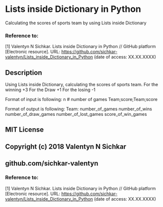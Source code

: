 # Lists inside Dictionary in Python
Calculating the scores of sports team by using Lists inside Dictionary

### Reference to:
[1] Valentyn N Sichkar. Lists inside Dictionary in Python // GitHub platform [Electronic resource]. URL: https://github.com/sichkar-valentyn/Lists_inside_Dictionary_in_Python (date of access: XX.XX.XXXX)

## Description
Using Lists inside Dictionary, calculating the scores of sports team.
For the winning +3
For the Draw +1
For the losing -1

Format of input is following:
n # number of games
Team;score;Team;score

Format of output is following:
Team: number_of_games number_of_wins number_of_draw_games number_of_lost_games score_of_win_games

## MIT License
## Copyright (c) 2018 Valentyn N Sichkar
## github.com/sichkar-valentyn
### Reference to:
[1] Valentyn N Sichkar. Lists inside Dictionary in Python // GitHub platform [Electronic resource]. URL: https://github.com/sichkar-valentyn/Lists_inside_Dictionary_in_Python (date of access: XX.XX.XXXX)
